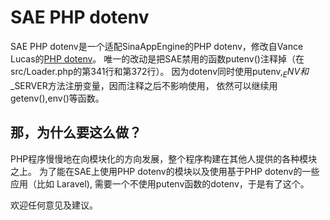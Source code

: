 SAE PHP dotenv
==========

SAE PHP dotenv是一个适配SinaAppEngine的PHP dotenv，修改自Vance Lucas的[PHP dotenv](https://github.com/vlucas/phpdotenv)。
唯一的改动是把SAE禁用的函数putenv()注释掉（在src/Loader.php的第341行和第372行）。
因为dotenv同时使用putenv,$_ENV和$_SERVER方法注册变量，因而注释之后不影响使用，
依然可以继续用getenv(),env()等函数。


那，为什么要这么做？
---------
PHP程序慢慢地在向模块化的方向发展，整个程序构建在其他人提供的各种模块之上。
为了能在SAE上使用PHP dotenv的模块以及使用基于PHP dotenv的一些应用（比如 Laravel),
需要一个不使用putenv函数的dotenv，于是有了这个。

欢迎任何意见及建议。